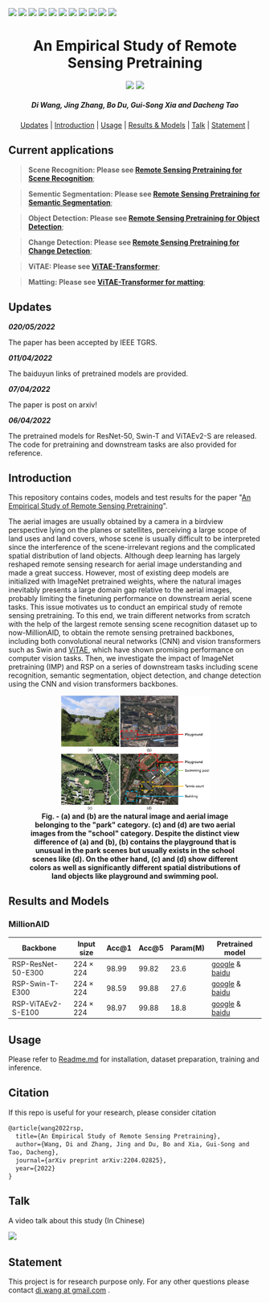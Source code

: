 <p align="left">
<a href="https://paperswithcode.com/sota/aerial-scene-classification-on-ucm-80-as?p=an-empirical-study-of-remote-sensing"><img src="https://img.shields.io/endpoint.svg?url=https://paperswithcode.com/badge/an-empirical-study-of-remote-sensing/aerial-scene-classification-on-ucm-80-as"></a>
<a href="https://paperswithcode.com/sota/aerial-scene-classification-on-aid-20-as?p=an-empirical-study-of-remote-sensing"><img src="https://img.shields.io/endpoint.svg?url=https://paperswithcode.com/badge/an-empirical-study-of-remote-sensing/aerial-scene-classification-on-aid-20-as"></a>
<a href="https://paperswithcode.com/sota/aerial-scene-classification-on-aid-50-as?p=an-empirical-study-of-remote-sensing"><img src="https://img.shields.io/endpoint.svg?url=https://paperswithcode.com/badge/an-empirical-study-of-remote-sensing/aerial-scene-classification-on-aid-50-as"></a>
<a href="https://paperswithcode.com/sota/aerial-scene-classification-on-nwpu-10-as?p=an-empirical-study-of-remote-sensing"><img src="https://img.shields.io/endpoint.svg?url=https://paperswithcode.com/badge/an-empirical-study-of-remote-sensing/aerial-scene-classification-on-nwpu-10-as"></a>
<a href="https://paperswithcode.com/sota/aerial-scene-classification-on-nwpu-20-as?p=an-empirical-study-of-remote-sensing"><img src="https://img.shields.io/endpoint.svg?url=https://paperswithcode.com/badge/an-empirical-study-of-remote-sensing/aerial-scene-classification-on-nwpu-20-as"></a>
<a href="https://paperswithcode.com/sota/semantic-segmentation-on-isprs-potsdam?p=an-empirical-study-of-remote-sensing"><img src="https://img.shields.io/endpoint.svg?url=https://paperswithcode.com/badge/an-empirical-study-of-remote-sensing/semantic-segmentation-on-isprs-potsdam"></a>
<a href="https://paperswithcode.com/sota/semantic-segmentation-on-isaid?p=an-empirical-study-of-remote-sensing"><img src="https://img.shields.io/endpoint.svg?url=https://paperswithcode.com/badge/an-empirical-study-of-remote-sensing/semantic-segmentation-on-isaid"></a>
<a href="https://paperswithcode.com/sota/object-detection-in-aerial-images-on-dota-1?p=an-empirical-study-of-remote-sensing"><img src="https://img.shields.io/endpoint.svg?url=https://paperswithcode.com/badge/an-empirical-study-of-remote-sensing/object-detection-in-aerial-images-on-dota-1"></a>
<a href="https://paperswithcode.com/sota/object-detection-in-aerial-images-on-hrsc2016?p=an-empirical-study-of-remote-sensing"><img src="https://img.shields.io/endpoint.svg?url=https://paperswithcode.com/badge/an-empirical-study-of-remote-sensing/object-detection-in-aerial-images-on-hrsc2016"></a>
<a href="https://paperswithcode.com/sota/change-detection-for-remote-sensing-images-on?p=an-empirical-study-of-remote-sensing"><img src="https://img.shields.io/endpoint.svg?url=https://paperswithcode.com/badge/an-empirical-study-of-remote-sensing/change-detection-for-remote-sensing-images-on"></a>
<a href="https://paperswithcode.com/sota/building-change-detection-for-remote-sensing?p=an-empirical-study-of-remote-sensing"><img src="https://img.shields.io/endpoint.svg?url=https://paperswithcode.com/badge/an-empirical-study-of-remote-sensing/building-change-detection-for-remote-sensing"></a>
</p>

<h1 align="center"> An Empirical Study of Remote Sensing Pretraining </h1> 

<p align="center">
<a href="https://arxiv.org/abs/2204.02825"><img src="https://img.shields.io/badge/arXiv-Paper-<color>"></a>
<a href="https://www.bilibili.com/video/BV1y5411979L?spm_id_from=333.999.0.0"><img src="https://img.shields.io/badge/bilibili-Talk-ff69b4"></a>
</p>

<h5 align="center"><em>Di Wang, Jing Zhang, Bo Du, Gui-Song Xia and Dacheng Tao</em></h5>

<p align="center">
  <a href="#updates">Updates</a> |
  <a href="#introduction">Introduction</a> |
  <a href="#usage">Usage</a> |
  <a href="#results-and-models">Results & Models</a> |
  <a href="#talk">Talk</a> |
  <a href="#statement">Statement</a> |
</p >

## Current applications

> **Scene Recognition: Please see [Remote Sensing Pretraining for Scene Recognition](https://github.com/ViTAE-Transformer/ViTAE-Transformer-Remote-Sensing/tree/main/Scene%20Recognition)**;

> **Sementic Segmentation: Please see [Remote Sensing Pretraining for Semantic Segmentation](https://github.com/ViTAE-Transformer/ViTAE-Transformer-Remote-Sensing/tree/main/Semantic%20Segmentation)**;

> **Object Detection: Please see [Remote Sensing Pretraining for Object Detection](https://github.com/ViTAE-Transformer/ViTAE-Transformer-Remote-Sensing/tree/main/Object%20Detection)**;

> **Change Detection: Please see [Remote Sensing Pretraining for Change Detection](https://github.com/ViTAE-Transformer/ViTAE-Transformer-Remote-Sensing/tree/main/Change%20Detection)**;

> **ViTAE: Please see [ViTAE-Transformer](https://github.com/ViTAE-Transformer/ViTAE-Transformer)**;

> **Matting: Please see [ViTAE-Transformer for matting](https://github.com/ViTAE-Transformer/ViTAE-Transformer-Matting)**;

## Updates
  
***020/05/2022***

The paper has been accepted by IEEE TGRS.

***011/04/2022***

The baiduyun links of pretrained models are provided.

***07/04/2022***

The paper is post on arxiv!

***06/04/2022***

The pretrained models for ResNet-50, Swin-T and ViTAEv2-S are released. The code for pretraining and downstream tasks are also provided for reference.

## Introduction

This repository contains codes, models and test results for the paper "[An Empirical Study of Remote Sensing Pretraining](http://arxiv.org/abs/2204.02825)". 

The aerial images are usually obtained by a camera in a birdview perspective lying on the planes or satellites, perceiving a large scope of land uses and land covers, whose scene is usually difficult to be interpreted since the interference of the scene-irrelevant regions and the complicated spatial distribution of land objects. Although deep learning has largely reshaped remote sensing research for aerial image understanding and made a great success. However, most of existing deep models are initialized with ImageNet pretrained weights, where the natural images inevitably presents a large domain gap relative to the aerial images, probably limiting the finetuning performance on downstream aerial scene tasks. This issue motivates us to conduct an empirical study of remote sensing pretraining. To this end, we train different networks from scratch with the help of the largest remote sensing scene recognition dataset up to now-MillionAID, to obtain the remote sensing pretrained backbones, including both convolutional neural networks (CNN) and vision transformers such as Swin and [ViTAE](https://arxiv.org./abs/2202.10108), which have shown promising performance on computer vision tasks. Then, we investigate the impact of ImageNet pretraining (IMP) and RSP on a series of downstream tasks including scene recognition, semantic segmentation, object detection, and change detection using the CNN and vision transformers backbones. 


<figure>
<div align="center">
<img src=Figs/aerialscene.png width="70%">
</div>
<figcaption align = "center"><b>Fig. - (a) and (b) are the natural image and aerial image belonging to the "park" category. (c) and (d) are two aerial images from the "school" category. Despite the distinct view difference of (a) and (b), (b) contains the playground that is unusual in the park scenes but usually exists in the school scenes like (d). On the other hand, (c) and (d) show different colors as well as significantly different spatial distributions of land objects like playground and swimming pool. </b></figcaption>
</figure>

## Results and Models

### MillionAID
|Backbone | Input size | Acc@1 | Acc@5 | Param(M) | Pretrained model|
|-------- | ---------- | ----- | ----- | -------- | ----------|
RSP-ResNet-50-E300 | 224 × 224 | 98.99 | 99.82| 23.6 | [google](https://drive.google.com/file/d/1K3P4_fDfcBRGqpKoSdSa6OXS4xC1xLC9/view?usp=sharing) & [baidu](https://pan.baidu.com/s/1q7VI1wj2Vp0N5jvaXZOuCA?pwd=5npb)| [//]: & [Log](https://drive.google.com/file/d/1y1GtAs2vbLHwrIK_dVvXyGXrArhiVsIi/view?usp=sharing)|
RSP-Swin-T-E300 | 224 × 224 | 98.59 | 99.88 | 27.6| [google](https://drive.google.com/file/d/1G5wjbjIHepmT6VVOuW03bWmyvrhcfe1F/view?usp=sharing) & [baidu](https://pan.baidu.com/s/1Hs94fI7mF12CX-Sf69gumA?pwd=7579) | [//]: & [Log](https://drive.google.com/file/d/1Ld7qxWgwOrjba08F3DxrPjfJi_wk9biR/view?usp=sharing)|
RSP-ViTAEv2-S-E100 | 224 × 224 | 98.97 |  99.88 |18.8 | [google](https://drive.google.com/file/d/1cDB69frN-NxCyoy8lghjx6NiH1JriYUc/view?usp=sharing) & [baidu](https://pan.baidu.com/s/1riMV07wtMpmrJzEtr_T-Ag?pwd=hm8p) | [//]: & [Log](https://drive.google.com/file/d/1KEgMqSlu0-q9ZodKAH92qTvCvmcjWhKn/view?usp=sharing)|

## Usage

Please refer to [Readme.md](https://github.com/ViTAE-Transformer/ViTAE-Transformer-Remote-Sensing/blob/main/Scene%20Recognition/README.md) for installation, dataset preparation, training and inference.

## Citation

If this repo is useful for your research, please consider citation

```
@article{wang2022rsp,
  title={An Empirical Study of Remote Sensing Pretraining},
  author={Wang, Di and Zhang, Jing and Du, Bo and Xia, Gui-Song and Tao, Dacheng},
  journal={arXiv preprint arXiv:2204.02825},
  year={2022}
}
```

## Talk

A video talk about this study (In Chinese)

[![](https://github.com/ViTAE-Transformer/ViTAE-Transformer-Remote-Sensing/blob/main/Figs/video.png)](https://player.bilibili.com/player.html?aid=469101624&bvid=BV1y5411979L&cid=718511024&page=1)

## Statement

This project is for research purpose only. For any other questions please contact [di.wang at gmail.com](mailto:wd74108520@gmail.com) .
